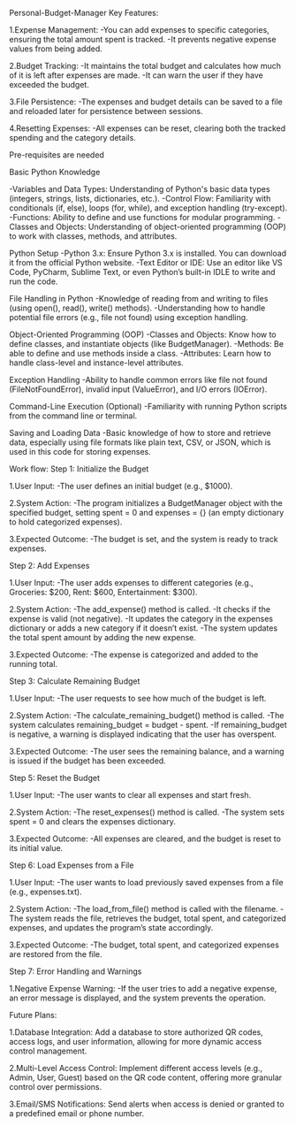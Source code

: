 Personal-Budget-Manager
Key Features:

1.Expense Management: -You can add expenses to specific categories, ensuring the total amount spent is tracked. -It prevents negative expense values from being added.

2.Budget Tracking: -It maintains the total budget and calculates how much of it is left after expenses are made. -It can warn the user if they have exceeded the budget.

3.File Persistence: -The expenses and budget details can be saved to a file and reloaded later for persistence between sessions.

4.Resetting Expenses: -All expenses can be reset, clearing both the tracked spending and the category details.

Pre-requisites are needed

Basic Python Knowledge

-Variables and Data Types: Understanding of Python's basic data types (integers, strings, lists, dictionaries, etc.). -Control Flow: Familiarity with conditionals (if, else), loops (for, while), and exception handling (try-except). -Functions: Ability to define and use functions for modular programming. -Classes and Objects: Understanding of object-oriented programming (OOP) to work with classes, methods, and attributes.

Python Setup -Python 3.x: Ensure Python 3.x is installed. You can download it from the official Python website. -Text Editor or IDE: Use an editor like VS Code, PyCharm, Sublime Text, or even Python’s built-in IDLE to write and run the code.

File Handling in Python -Knowledge of reading from and writing to files (using open(), read(), write() methods). -Understanding how to handle potential file errors (e.g., file not found) using exception handling.

Object-Oriented Programming (OOP) -Classes and Objects: Know how to define classes, and instantiate objects (like BudgetManager). -Methods: Be able to define and use methods inside a class. -Attributes: Learn how to handle class-level and instance-level attributes.

Exception Handling -Ability to handle common errors like file not found (FileNotFoundError), invalid input (ValueError), and I/O errors (IOError).

Command-Line Execution (Optional) -Familiarity with running Python scripts from the command line or terminal.

Saving and Loading Data -Basic knowledge of how to store and retrieve data, especially using file formats like plain text, CSV, or JSON, which is used in this code for storing expenses.

Work flow: Step 1: Initialize the Budget

1.User Input: -The user defines an initial budget (e.g., $1000).

2.System Action: -The program initializes a BudgetManager object with the specified budget, setting spent = 0 and expenses = {} (an empty dictionary to hold categorized expenses).

3.Expected Outcome: -The budget is set, and the system is ready to track expenses.

Step 2: Add Expenses

1.User Input: -The user adds expenses to different categories (e.g., Groceries: $200, Rent: $600, Entertainment: $300).

2.System Action: -The add_expense() method is called. -It checks if the expense is valid (not negative). -It updates the category in the expenses dictionary or adds a new category if it doesn’t exist. -The system updates the total spent amount by adding the new expense.

3.Expected Outcome: -The expense is categorized and added to the running total.

Step 3: Calculate Remaining Budget

1.User Input: -The user requests to see how much of the budget is left.

2.System Action: -The calculate_remaining_budget() method is called. -The system calculates remaining_budget = budget - spent. -If remaining_budget is negative, a warning is displayed indicating that the user has overspent.

3.Expected Outcome: -The user sees the remaining balance, and a warning is issued if the budget has been exceeded.

Step 5: Reset the Budget

1.User Input: -The user wants to clear all expenses and start fresh.

2.System Action: -The reset_expenses() method is called. -The system sets spent = 0 and clears the expenses dictionary.

3.Expected Outcome: -All expenses are cleared, and the budget is reset to its initial value.

Step 6: Load Expenses from a File

1.User Input: -The user wants to load previously saved expenses from a file (e.g., expenses.txt).

2.System Action: -The load_from_file() method is called with the filename. -The system reads the file, retrieves the budget, total spent, and categorized expenses, and updates the program’s state accordingly.

3.Expected Outcome: -The budget, total spent, and categorized expenses are restored from the file.

Step 7: Error Handling and Warnings

1.Negative Expense Warning: -If the user tries to add a negative expense, an error message is displayed, and the system prevents the operation.

Future Plans:

1.Database Integration: Add a database to store authorized QR codes, access logs, and user information, allowing for more dynamic access control management.

2.Multi-Level Access Control: Implement different access levels (e.g., Admin, User, Guest) based on the QR code content, offering more granular control over permissions.

3.Email/SMS Notifications: Send alerts when access is denied or granted to a predefined email or phone number.